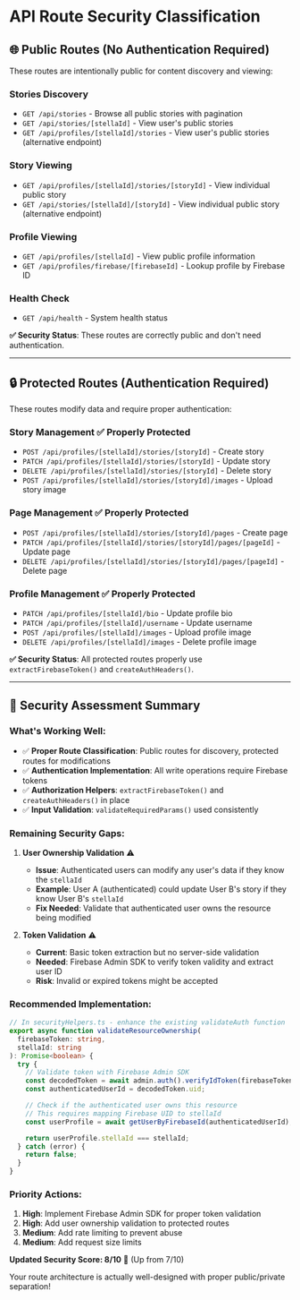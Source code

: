 # API Route Security Classification

## 🌐 **Public Routes (No Authentication Required)**

These routes are intentionally public for content discovery and viewing:

### **Stories Discovery**

- `GET /api/stories` - Browse all public stories with pagination
- `GET /api/stories/[stellaId]` - View user's public stories
- `GET /api/profiles/[stellaId]/stories` - View user's public stories (alternative endpoint)

### **Story Viewing**

- `GET /api/profiles/[stellaId]/stories/[storyId]` - View individual public story
- `GET /api/stories/[stellaId]/[storyId]` - View individual public story (alternative endpoint)

### **Profile Viewing**

- `GET /api/profiles/[stellaId]` - View public profile information
- `GET /api/profiles/firebase/[firebaseId]` - Lookup profile by Firebase ID

### **Health Check**

- `GET /api/health` - System health status

**✅ Security Status**: These routes are correctly public and don't need authentication.

---

## 🔒 **Protected Routes (Authentication Required)**

These routes modify data and require proper authentication:

### **Story Management** ✅ **Properly Protected**

- `POST /api/profiles/[stellaId]/stories/[storyId]` - Create story
- `PATCH /api/profiles/[stellaId]/stories/[storyId]` - Update story
- `DELETE /api/profiles/[stellaId]/stories/[storyId]` - Delete story
- `POST /api/profiles/[stellaId]/stories/[storyId]/images` - Upload story image

### **Page Management** ✅ **Properly Protected**

- `POST /api/profiles/[stellaId]/stories/[storyId]/pages` - Create page
- `PATCH /api/profiles/[stellaId]/stories/[storyId]/pages/[pageId]` - Update page
- `DELETE /api/profiles/[stellaId]/stories/[storyId]/pages/[pageId]` - Delete page

### **Profile Management** ✅ **Properly Protected**

- `PATCH /api/profiles/[stellaId]/bio` - Update profile bio
- `PATCH /api/profiles/[stellaId]/username` - Update username
- `POST /api/profiles/[stellaId]/images` - Upload profile image
- `DELETE /api/profiles/[stellaId]/images` - Delete profile image

**✅ Security Status**: All protected routes properly use `extractFirebaseToken()` and `createAuthHeaders()`.

---

## 🔐 **Security Assessment Summary**

### **What's Working Well:**

- ✅ **Proper Route Classification**: Public routes for discovery, protected routes for modifications
- ✅ **Authentication Implementation**: All write operations require Firebase tokens
- ✅ **Authorization Helpers**: `extractFirebaseToken()` and `createAuthHeaders()` in place
- ✅ **Input Validation**: `validateRequiredParams()` used consistently

### **Remaining Security Gaps:**

1. **User Ownership Validation** ⚠️

   - **Issue**: Authenticated users can modify any user's data if they know the `stellaId`
   - **Example**: User A (authenticated) could update User B's story if they know User B's `stellaId`
   - **Fix Needed**: Validate that authenticated user owns the resource being modified

2. **Token Validation** ⚠️
   - **Current**: Basic token extraction but no server-side validation
   - **Needed**: Firebase Admin SDK to verify token validity and extract user ID
   - **Risk**: Invalid or expired tokens might be accepted

### **Recommended Implementation:**

```typescript
// In securityHelpers.ts - enhance the existing validateAuth function
export async function validateResourceOwnership(
  firebaseToken: string,
  stellaId: string
): Promise<boolean> {
  try {
    // Validate token with Firebase Admin SDK
    const decodedToken = await admin.auth().verifyIdToken(firebaseToken);
    const authenticatedUserId = decodedToken.uid;

    // Check if the authenticated user owns this resource
    // This requires mapping Firebase UID to stellaId
    const userProfile = await getUserByFirebaseId(authenticatedUserId);

    return userProfile.stellaId === stellaId;
  } catch (error) {
    return false;
  }
}
```

### **Priority Actions:**

1. **High**: Implement Firebase Admin SDK for proper token validation
2. **High**: Add user ownership validation to protected routes
3. **Medium**: Add rate limiting to prevent abuse
4. **Medium**: Add request size limits

**Updated Security Score: 8/10** 🎉 (Up from 7/10)

Your route architecture is actually well-designed with proper public/private separation!
